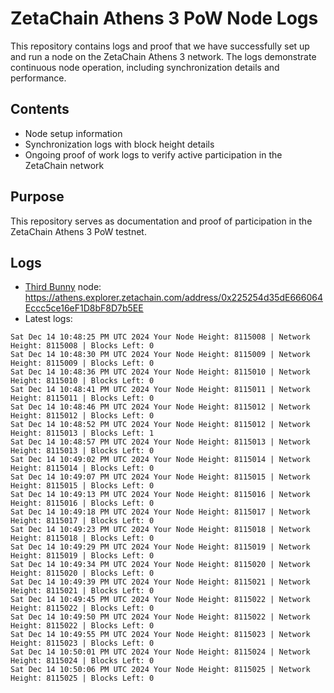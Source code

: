 # ZetaChain Athens 3 PoW Node Logs
This repository contains logs and proof that we have successfully set up and run a node on the ZetaChain Athens 3 network. The logs demonstrate continuous node operation, including synchronization details and performance.

## Contents
- Node setup information
- Synchronization logs with block height details
- Ongoing proof of work logs to verify active participation in the ZetaChain network

## Purpose
This repository serves as documentation and proof of participation in the ZetaChain Athens 3 PoW testnet.

## Logs

- [Third Bunny](https://thirdbunny.xyz/) node: https://athens.explorer.zetachain.com/address/0x225254d35dE666064Eccc5ce16eF1D8bF8D7b5EE
- Latest logs:
```
Sat Dec 14 10:48:25 PM UTC 2024 Your Node Height: 8115008 | Network Height: 8115008 | Blocks Left: 0
Sat Dec 14 10:48:30 PM UTC 2024 Your Node Height: 8115009 | Network Height: 8115009 | Blocks Left: 0
Sat Dec 14 10:48:36 PM UTC 2024 Your Node Height: 8115010 | Network Height: 8115010 | Blocks Left: 0
Sat Dec 14 10:48:41 PM UTC 2024 Your Node Height: 8115011 | Network Height: 8115011 | Blocks Left: 0
Sat Dec 14 10:48:46 PM UTC 2024 Your Node Height: 8115012 | Network Height: 8115012 | Blocks Left: 0
Sat Dec 14 10:48:52 PM UTC 2024 Your Node Height: 8115012 | Network Height: 8115013 | Blocks Left: 1
Sat Dec 14 10:48:57 PM UTC 2024 Your Node Height: 8115013 | Network Height: 8115013 | Blocks Left: 0
Sat Dec 14 10:49:02 PM UTC 2024 Your Node Height: 8115014 | Network Height: 8115014 | Blocks Left: 0
Sat Dec 14 10:49:07 PM UTC 2024 Your Node Height: 8115015 | Network Height: 8115015 | Blocks Left: 0
Sat Dec 14 10:49:13 PM UTC 2024 Your Node Height: 8115016 | Network Height: 8115016 | Blocks Left: 0
Sat Dec 14 10:49:18 PM UTC 2024 Your Node Height: 8115017 | Network Height: 8115017 | Blocks Left: 0
Sat Dec 14 10:49:23 PM UTC 2024 Your Node Height: 8115018 | Network Height: 8115018 | Blocks Left: 0
Sat Dec 14 10:49:29 PM UTC 2024 Your Node Height: 8115019 | Network Height: 8115019 | Blocks Left: 0
Sat Dec 14 10:49:34 PM UTC 2024 Your Node Height: 8115020 | Network Height: 8115020 | Blocks Left: 0
Sat Dec 14 10:49:39 PM UTC 2024 Your Node Height: 8115021 | Network Height: 8115021 | Blocks Left: 0
Sat Dec 14 10:49:45 PM UTC 2024 Your Node Height: 8115022 | Network Height: 8115022 | Blocks Left: 0
Sat Dec 14 10:49:50 PM UTC 2024 Your Node Height: 8115022 | Network Height: 8115022 | Blocks Left: 0
Sat Dec 14 10:49:55 PM UTC 2024 Your Node Height: 8115023 | Network Height: 8115023 | Blocks Left: 0
Sat Dec 14 10:50:01 PM UTC 2024 Your Node Height: 8115024 | Network Height: 8115024 | Blocks Left: 0
Sat Dec 14 10:50:06 PM UTC 2024 Your Node Height: 8115025 | Network Height: 8115025 | Blocks Left: 0
```
